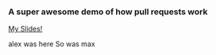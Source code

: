 ### A super awesome demo of how pull requests work
[My Slides!](https://speakerdeck.com/zandrr/intro-to-github)

alex was here
So was max
